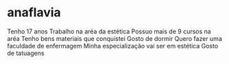 # anaflavia
Tenho 17 anos
Trabalho na aréa da estética
Possuo mais de 9 cursos na aréa
Tenho bens materiais que conquistei
Gosto de dormir
Quero fazer uma faculdade de enfermagem
Minha especialização vai ser em estética
Gosto de tatuagens
